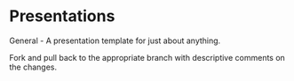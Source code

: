 # Presentations

General - A presentation template for just about anything.

Fork and pull back to the appropriate branch with descriptive comments on the changes. 
